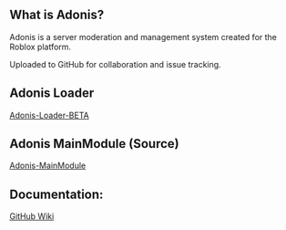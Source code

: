 ## What is Adonis? 

Adonis is a server moderation and management system created for the Roblox platform.

Uploaded to GitHub for collaboration and issue tracking.

## Adonis Loader
[Adonis-Loader-BETA](https://www.roblox.com/library/2373505175/Adonis-Loader-BETA)

## Adonis MainModule (Source)
[Adonis-MainModule](https://www.roblox.com/library/2373501710/Adonis-MainModule)

## Documentation:
[GitHub Wiki](https://github.com/Sceleratis/Adonis/wiki)
